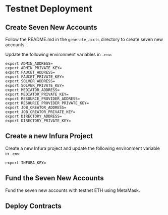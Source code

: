 # Testnet Deployment

## Create Seven New Accounts

Follow the README.md in the `generate_accts` directory to create seven new accounts.

Update the following environment variables in `.env`:
```
export ADMIN_ADDRESS=
export ADMIN_PRIVATE_KEY=
export FAUCET_ADDRESS=
export FAUCET_PRIVATE_KEY=
export SOLVER_ADDRESS=
export SOLVER_PRIVATE_KEY=
export MEDIATOR_ADDRESS=
export MEDIATOR_PRIVATE_KEY=
export RESOURCE_PROVIDER_ADDRESS=
export RESOURCE_PROVIDER_PRIVATE_KEY=
export JOB_CREATOR_ADDRESS=
export JOB_CREATOR_PRIVATE_KEY=
export DIRECTORY_ADDRESS=
export DIRECTORY_PRIVATE_KEY=
```

## Create a new Infura Project

Create a new Infura project and update the following environment variable in `.env`:
```
export INFURA_KEY=
```

## Fund the Seven New Accounts

Fund the seven new accounts with testnet ETH using MetaMask.

## Deploy Contracts

